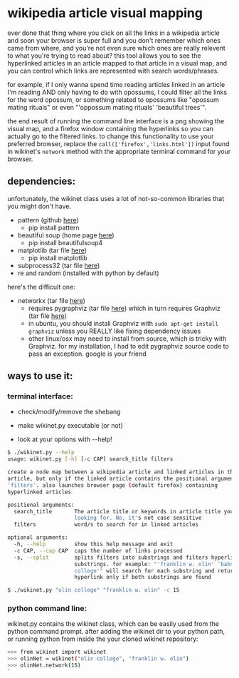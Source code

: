 # wikipedia article visual mapping

ever done that thing where you click on all the links in a wikipedia article and soon your browser is super full and you don't remember which ones came from where, and you're not even sure which ones are really relevent to what you're trying to read about?
this tool allows you to see the hyperlinked articles in an article mapped to that article in a visual map, and you can control which links are represented with search words/phrases.

for example, if I only wanna spend time reading articles linked in an article I'm reading AND only having to do with opossums, I could filter all the links for the word opossum, or something related to opossums like "opossum mating rituals" or even "'oppossum mating rituals' 'beautiful trees'".

the end result of running the command line interface is a png showing the visual map, and a firefox window containing the hyperlinks so you can actually go to the filtered links. to change this functionality to use your preferred browser, replace the `call(['firefox','links.html'])` input found in wikinet's `network` method with the appropriate terminal command for your browser.
## dependencies:

unfortunately, the wikinet class uses a lot of not-so-common libraries that you might don't have.

 - pattern (github [here](https://github.com/clips/pattern))
	- pip install pattern
 - beautiful soup (home page [here](http://www.crummy.com/software/BeautifulSoup/))
	- pip install beautifulsoup4
 - matplotlib (tar file [here](http://matplotlib.org/downloads.html)) 
	- pip install matplotlib
 - subprocess32 (tar file [here](https://pypi.python.org/pypi/subprocess32/))
 - re and random (installed with python by default)

here's the difficult one:

 - networkx (tar file [here](https://pypi.python.org/pypi/networkx/))
	- requires pygraphviz (tar file [here](https://pypi.python.org/pypi/pygraphviz)) which in turn requires Graphviz (tar file [here](http://graphviz.org/Download_source.php))
	- in ubuntu, you should install Graphviz with `sudo apt-get install graphviz` unless you REALLY like fixing dependency issues
	- other linux/osx may need to install from source, which is tricky with Graphviz. for my installation, I had to edit pygraphviz source code to pass an exception. google is your friend


## ways to use it:
### terminal interface:

 - check/modify/remove the shebang  

 - make wikinet.py executable (or not)

 - look at your options with --help!

```sh
$ ./wikinet.py --help
usage: wikinet.py [-h] [-c CAP] search_title filters

create a node map between a wikipedia article and linked articles in that
article, but only if the linked article contains the positional argument
'filters'. also launches browser page (default firefox) containing
hyperlinked articles

positional arguments:
  search_title       The article title or keywords in article title you're
                     looking for. No, it's not case sensitive
  filters            word/s to search for in linked articles

optional arguments:
  -h, --help         show this help message and exit
  -c CAP, --cap CAP  caps the number of links processed
  -s, --split        splits filters into substrings and filters hyperlinks for
                     substrings. for example: "'franklin w. olin' 'babson
                     college'" will search for each substring and return a
                     hyperlink only if both substrings are found

$ ./wikinet.py "olin college" "franklin w. olin" -c 15
```

### python command line:

wikinet.py contains the wikinet class, which can be easily used from the python command prompt.
after adding the wikinet dir to your python path, or running python from inside the your cloned wikinet repository:

```sh
>>> from wikinet import wikinet
>>> olinNet = wikinet("olin college", "franklin w. olin")
>>> olinNet.network(15)
`
